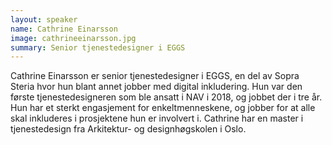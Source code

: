 ```yaml
---
layout: speaker
name: Cathrine Einarsson
image: cathrineeinarsson.jpg
summary: Senior tjenestedesigner i EGGS
---
```

Cathrine Einarsson er senior tjenestedesigner i EGGS, en del av Sopra Steria hvor hun blant annet jobber med digital inkludering. Hun var den første tjenestedesigneren som ble ansatt i NAV i 2018, og jobbet der i tre år. Hun har et sterkt engasjement for enkeltmenneskene, og jobber for at alle skal inkluderes i prosjektene hun er involvert i. Cathrine har en master i tjenestedesign fra Arkitektur- og designhøgskolen i Oslo. 
